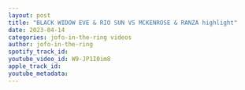 ```yaml
---
layout: post
title: "BLACK WIDOW EVE & RIO SUN VS MCKENROSE & RANZA highlight"
date: 2023-04-14
categories: jofo-in-the-ring videos
author: jofo-in-the-ring
spotify_track_id: 
youtube_video_id: W9-JP1I0im8
apple_track_id: 
youtube_metadata: 
---
```

